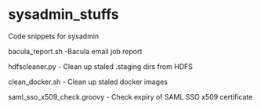 # sysadmin_stuffs
Code snippets for sysadmin

bacula_report.sh -Bacula email job report

hdfscleaner.py - Clean up staled .staging dirs from HDFS

clean_docker.sh - Clean up staled docker images

saml_sso_x509_check.groovy - Check expiry of SAML SSO x509 certificate
